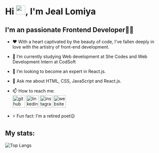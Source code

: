 # Hi <img src="https://raw.githubusercontent.com/MartinHeinz/MartinHeinz/master/wave.gif" width="30px" height="30px" />, I'm Jeal Lomiya
## I'm an passionate Frontend Developer👩‍💻
- ❤ With a heart captivated by the beauty of code, I've fallen deeply in love with the artistry of front-end development.
- 🌱 I’m currently studying Web development at She Codes and Web Development Intern at CodSoft
- 👯 I’m looking to become an expert in React.js.
- 💬 Ask me about HTML, CSS, JavaScript and React.js.
- 📫 How to reach me:
   <br />
[<img src='https://cdn.jsdelivr.net/npm/simple-icons@3.0.1/icons/github.svg' alt='github' height='40'>](https://github.com/jaellomiya)  [<img src='https://cdn.jsdelivr.net/npm/simple-icons@3.0.1/icons/linkedin.svg' alt='linkedin' height='40'>](https://www.linkedin.com/in/jeal-l-78259721b//)  [<img src='https://cdn.jsdelivr.net/npm/simple-icons@3.0.1/icons/instagram.svg' alt='instagram' height='40'>](https://www.instagram.com/jaellomiya/?next=%2F/)  [<img src='https://cdn.jsdelivr.net/npm/simple-icons@3.0.1/icons/icloud.svg' alt='website' height='40'>](https://glowing-portfolio.netlify.app/)  


- ⚡ Fun fact: I'm a retired poet😉

## My stats:
![Top Langs](https://github-readme-stats.vercel.app/api/top-langs/?username=jaellomiya&layout=compact)


<!--
**jaellomiya/jaellomiya** is a ✨ _special_ ✨ repository because its `README.md` (this file) appears on your GitHub profile.

Here are some ideas to get you started:

- 🔭 I’m currently working on ...
- 🌱 I’m currently learning ...
- 👯 I’m looking to collaborate on ...
- 🤔 I’m looking for help with ...
- 💬 Ask me about ...
- 📫 How to reach me: ...
- 😄 Pronouns: ...
- ⚡ Fun fact: ...
-->
